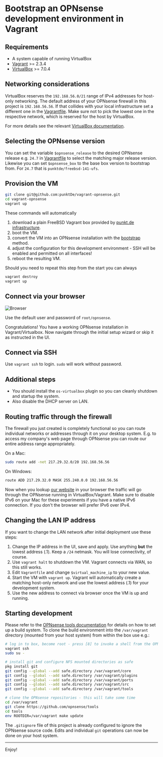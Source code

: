 Bootstrap an OPNsense development environment in Vagrant
========================================================

Requirements
------------

* A system capable of running VirtualBox
* [Vagrant](https://www.vagrantup.com) >= 2.3.4
* [VirtualBox](https://www.virtualbox.org) >= 7.0.4

Networking considerations
-------------------------

VirtualBox reserves the `192.168.56.0/21` range of IPv4 addresses for host-only networking.
The default address of your OPNsense firewall in this project is `192.168.56.56`. If that collides
with your local infrastructure set a different one in the [Vagrantfile](Vagrantfile). Make sure
not to pick the lowest one in the respective network, which is reserved for the host by VirtualBox.

For more details see the relevant [VirtualBox documentation](https://www.virtualbox.org/manual/ch06.html#network_hostonly).

Selecting the OPNsense version
------------------------------

You can set the variable `$opnsense_release` to the desired OPNsense release e.g. `24.7` in [Vagrantfile](Vagrantfile)
to select the matching major release version. Likewise you can set `$opnsense_box` to the base box version
to bootstrap from. For `24.7` that is `punktde/freebsd-141-ufs`.

Provision the VM
----------------

```sh
git clone git@github.com:punktDe/vagrant-opnsense.git
cd vagrant-opnsense
vagrant up
```

These commands will automatically

1. download a plain FreeBSD Vagrant box provided by [punkt.de infrastructure](https://infrastructure.punkt.de/).
2. boot the VM.
3. convert the VM into an OPNsense installation with the [bootstrap](https://github.com/opnsense/update/) method.
4. adjust the configuration for this development environment - SSH will be enabled and permitted on all interfaces!
5. reboot the resulting VM.

Should you need to repeat this step from the start you can always

```sh
vagrant destroy
vagrant up
```

Connect via your browser
------------------------

![Browser](img/browser.png)

Use the default user and password of `root/opnsense`.

Congratulations! You have a working OPNsense installation in Vagrant/Virtualbox.
Now navigate through the initial setup wizard or skip it as instructed in the UI.

Connect via SSH
---------------

Use `vagrant ssh` to login. `sudo` will work without password.

Additional steps
----------------

* You should install the `os-virtualbox` plugin so you can cleanly shutdown and startup the system.
* Also disable the DHCP server on LAN.

Routing traffic through the firewall
------------------------------------

The firewall you just created is completely functional so you can route individual networks or
addresses through it on your desktop system. E.g. to access my company's web page through OPNsense
you can route our entire address range appropriately.

On a Mac:

```sh
sudo route add -net 217.29.32.0/20 192.168.56.56
```

On Windows:

```cmd
route ADD 217.29.32.0 MASK 255.240.0.0 192.168.56.56
```

Now when you lookup [our website](https://infrastructure.punkt.de/) in your browser the traffic
will go through the OPNsense running in VirtualBox/Vagrant. Make sure to disable IPv6 on your Mac
for these experiments if you have a native IPv6 connection. If you don't the browser will prefer IPv6 over IPv4.

Changing the LAN IP address
---------------------------

If you want to change the LAN network after initial deployment use these steps:

1. Change the IP address in the UI, save and apply. Use anything **but** the lowest address (.1).
   Keep a `/24` netmask. You will lose connectivity, of course.
2. Use `vagrant halt` to shutdown the VM. Vagrant connects via WAN, so this still works.
3. Edit `Vagrantfile` and change `$virtual_machine_ip` to your new value.
4. Start the VM with `vagrant up`. Vagrant will automatically create a matching host-only network
   and use the lowest address (.1) for your development system.
5. Use the new address to connect via browser once the VM is up and running.

Starting development
--------------------

Please refer to the [OPNsense tools documentation](https://github.com/opnsense/tools)
for details on how to set up a build system. To clone the build environment into the
`/var/vagrant` directory (mounted from your host system) from within the box use e.g.:

```sh
# log in to box, become root - press [8] to invoke a shell from the OPNsense menu
vagrant ssh
sudo su -

# install git and configure NFS mounted directories as safe
pkg install git
git config --global --add safe.directory /var/vagrant/core
git config --global --add safe.directory /var/vagrant/plugins
git config --global --add safe.directory /var/vagrant/ports
git config --global --add safe.directory /var/vagrant/src
git config --global --add safe.directory /var/vagrant/tools

# clone the OPNsense repositories - this will take some time
cd /var/vagrant
git clone https://github.com/opnsense/tools
cd tools
env ROOTDIR=/var/vagrant make update
```

The `.gitignore` file of this project is already configured to ignore the OPNsense
source code. Edits and individual `git` operations can now be done on your host system.

---
Enjoy!
